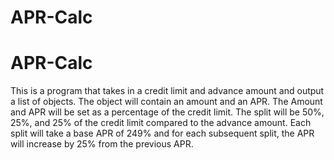 # APR-Calc
# APR-Calc
This is a program that takes in a credit limit and advance amount and output a list of objects. The
object will contain an amount and an APR. The Amount and APR will be set as a percentage of the credit
limit. The split will be 50%, 25%, and 25% of the credit limit compared to the advance amount. Each
split will take a base APR of 249% and for each subsequent split, the APR will increase by 25% from the
previous APR.
